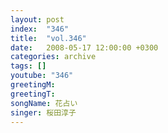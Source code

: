 ```yaml
---
layout: post
index:  "346"
title:  "vol.346"
date:   2008-05-17 12:00:00 +0300
categories: archive
tags: []
youtube: "346"
greetingM: 
greetingT: 
songName: 花占い
singer: 桜田淳子
---
```

